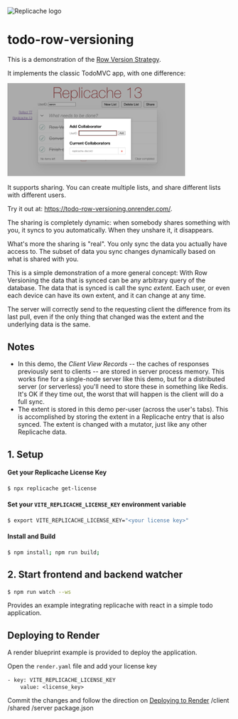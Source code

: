 ![Replicache logo](https://uploads-ssl.webflow.com/623a2f46e064937599256c2d/6269e72c61073c3d561a5015_Lockup%20v2.svg)

# todo-row-versioning

This is a demonstration of the [Row Version Strategy](https://doc.replicache.dev/strategies/row-version).

It implements the classic TodoMVC app, with one difference:

<img src="share.png" width="400">

It supports sharing. You can create multiple lists, and share different lists with different users.

Try it out at: https://todo-row-versioning.onrender.com/.

The sharing is completely dynamic: when somebody shares something with you, it syncs to you automatically. When they unshare it, it disappears.

What's more the sharing is "real". You only sync the data you actually have access to. The subset of data you sync changes dynamically based on what is shared with you.

This is a simple demonstration of a more general concept: With Row Versioning the data that is synced can be any arbitrary query of the database. The data that is synced is call the sync _extent_. Each user, or even each device can have its own extent, and it can change at any time.

The server will correctly send to the requesting client the difference from its last pull, even if the only thing that changed was the extent and the underlying data is the same.

## Notes

- In this demo, the _Client View Records_ -- the caches of responses previously sent to clients -- are stored in server process memory. This works fine for a single-node server like this demo, but for a distributed server (or serverless) you'll need to store these in something like Redis. It's OK if they time out, the worst that will happen is the client will do a full sync.
- The extent is stored in this demo per-user (across the user's tabs). This is accomplished by storing the extent in a Replicache entry that is also synced. The extent is changed with a mutator, just like any other Replicache data.

## 1. Setup

#### Get your Replicache License Key

```bash
$ npx replicache get-license
```

#### Set your `VITE_REPLICACHE_LICENSE_KEY` environment variable

```bash
$ export VITE_REPLICACHE_LICENSE_KEY="<your license key>"
```

#### Install and Build

```bash
$ npm install; npm run build;
```

## 2. Start frontend and backend watcher

```bash
$ npm run watch --ws
```

Provides an example integrating replicache with react in a simple todo application.

## Deploying to Render

A render blueprint example is provided to deploy the application.

Open the `render.yaml` file and add your license key

```
- key: VITE_REPLICACHE_LICENSE_KEY
    value: <license_key>
```

Commit the changes and follow the direction on [Deploying to Render](https://doc.replicache.dev/deploy-render)
/client
/shared
/server
package.json
